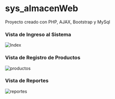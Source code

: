 # sys_almacenWeb
Proyecto creado con PHP, AJAX, Bootstrap y MySql  
### Vista de Ingreso al Sistema
![Index](https://user-images.githubusercontent.com/45782176/62905330-9f958680-bd2f-11e9-8cdc-0a34e72a8270.png)

### Vista de Registro de Productos
![productos](https://user-images.githubusercontent.com/45782176/62905347-b936ce00-bd2f-11e9-9625-1679e591ca75.png)

### Vista de Reportes
![reportes](https://user-images.githubusercontent.com/45782176/62905470-4a0da980-bd30-11e9-8118-046bcc010d15.png)
